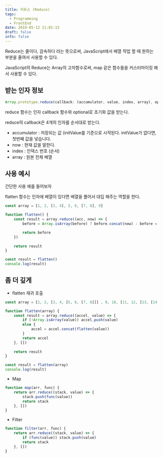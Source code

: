 ```yaml
---
title: 리듀스 (Reduce)
tags:
  - Programming
  - FrontEnd
date: 2019-05-12 11:01:13
draft: false
info: false
---
```


Reduce는 줄이다, 감속하다 라는 뜻으로써, JavaScript에서 배열 작업 할 때 원하는 부분을 줄여서 사용할 수 있다. 

JavaScript의 Reduce는 Array의 고차함수로써, map 같은 함수들을 커스터마이징 해서 사용할 수 있다.

## 받는 인자 정보

```javascript
Array.prototype.reduce(callback: (accumulator, value, index, array), optional: initValue)
```

reduce 함수는 인자 callback 함수와 optional로 초기화 값을 받는다.

reduce의 callback은 4개의 인자를 순서대로 받는다.

- accumulator : 저장되는 값 (initValue를 기준으로 시작된다. initValue가 없다면, 첫번째 값을 넣습니다.
- now : 현재 값을 말한다.
- index : 인덱스 번호 (순서)
- array : 원본 전체 배열

## 사용 예시

간단한 사용 예를 들어보자

flatten 함수는 인자에 배열이 있다면 배열을 풀어서 대입 해주는 역할을 한다.

```javascript
const array = [1, 2, [3, 4], 5, 6, [7, 8], 9]

function flatten() {
    const result = array.reduce((acc, now) => {
        before = Array.isArray(before) ? before.concat(now) : before = [before, now]

        return before
    })
    
    return result
}

const result = flatten()
console.log(result)
```

## 좀 더 깊게

- flatten 재귀 호출

```javascript
const array = [1, 2, [3, 4, [5, 6, [7, 8]]] , 9, 10, [11, 12, [13, [14, 15], 16]]]

function flatten(array) {
    const result = array.reduce((accel, value) => {
        if (!Array.isArray(value)) accel.push(value)
        else {
            accel = accel.concat(flatten(value))
        }
        return accel
    }, [])
    
    return result
}

const result = flatten(array)
console.log(result)
```

- Map

```javascript
function map(arr, func) {
    return arr.reduce((stack, value) => {
        stack.push(func(value))
        return stack
    }, [])
}
```

- Filter

```javascript
function filter(arr, func) {
    return arr.reduce((stack, value) => {
        if (func(value)) stack.push(value)
        return stack
    }, [])
}
```